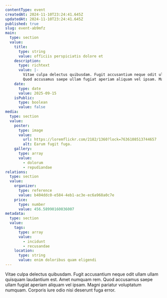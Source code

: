```yaml
---
contentType: event
createdAt: 2024-11-10T23:24:41.645Z
updatedAt: 2024-11-10T23:24:41.645Z
published: true
slug: event-ab9mfz
main:
  type: section
  value:
    title:
      type: string
      value: officiis perspiciatis dolore et
    description:
      type: richtext
      value: |-
        Vitae culpa delectus quibusdam. Fugit accusantium neque odit ullam ullam quisquam laudantium est. Amet numquam rem.
        Quod accusamus saepe ullam fugiat aperiam aliquam vel ipsam. Magni pariatur voluptatum numquam. Corporis iure odio nisi deserunt fuga error.
    date:
      type: date
      value: 2025-09-15
    isPublic:
      type: boolean
      value: false
media:
  type: section
  value:
    poster:
      type: image
      value:
        url: https://loremflickr.com/2182/1360?lock=7636108513744657
        alt: Earum fugit fuga.
    gallery:
      type: array
      value:
        - dolorum
        - repudiandae
relations:
  type: section
  value:
    organizer:
      type: reference
      value: b404ddc0-e584-4eb1-ac3e-ec6a968a0c7e
    price:
      type: number
      value: 456.58990160036007
metadata:
  type: section
  value:
    tags:
      type: array
      value:
        - incidunt
        - recusandae
    location:
      type: string
      value: enim doloribus quam eligendi
---
```


Vitae culpa delectus quibusdam. Fugit accusantium neque odit ullam ullam quisquam laudantium est. Amet numquam rem.
Quod accusamus saepe ullam fugiat aperiam aliquam vel ipsam. Magni pariatur voluptatum numquam. Corporis iure odio nisi deserunt fuga error.